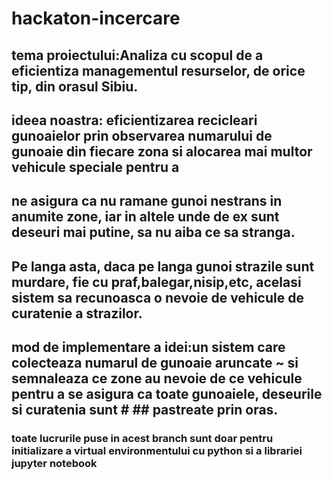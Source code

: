 # hackaton-incercare

## tema proiectului:Analiza cu scopul de a eficientiza managementul resurselor, de orice tip, din orasul Sibiu.
## ideea noastra: eficientizarea recicleari gunoaielor prin observarea numarului de gunoaie din fiecare zona si alocarea mai multor vehicule speciale pentru a 
## ne asigura ca nu ramane gunoi nestrans in anumite zone, iar in altele unde de ex sunt deseuri mai putine, sa nu aiba ce sa stranga.
## Pe langa asta, daca pe langa gunoi strazile sunt murdare, fie cu praf,balegar,nisip,etc, acelasi sistem sa recunoasca o nevoie de vehicule de curatenie a strazilor.


## mod de implementare a idei:un sistem care colecteaza numarul de gunoaie aruncate ~ si semnaleaza ce zone au nevoie de ce vehicule pentru a se asigura ca toate gunoaiele, deseurile si curatenia sunt # ## pastreate prin oras.


### toate lucrurile puse in acest branch sunt doar pentru initializare a virtual environmentului cu python si a librariei jupyter notebook
